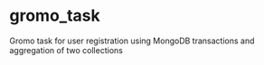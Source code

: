 # gromo_task
Gromo task for user registration using MongoDB transactions and aggregation of two collections
